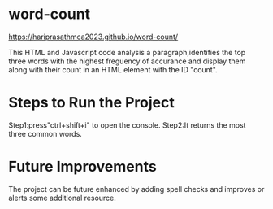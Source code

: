 # word-count
 https://hariprasathmca2023.github.io/word-count/


 This HTML and Javascript code analysis a paragraph,identifies the top three words with the highest freguency of accurance and display them along with their count in an HTML
 element with the ID "count".
 
  # Steps to Run the Project
 Step1:press"ctrl+shift+i" to open the console. Step2:It returns the  most three common words.
 # Future Improvements
 The project can be future enhanced by adding spell checks and improves or alerts some additional resource.
 
